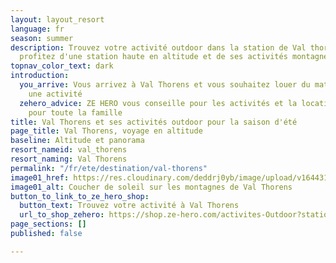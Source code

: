 ```yaml
---
layout: layout_resort
language: fr
season: summer
description: Trouvez votre activité outdoor dans la station de Val thorens en Savoie,
  profitez d'une station haute en altitude et de ses activités montagne.
topnav_color_text: dark
introduction:
  you_arrive: Vous arrivez à Val Thorens et vous souhaitez louer du matériel ou trouver
    une activité
  zehero_advice: ZE HERO vous conseille pour les activités et la location des équipements
    pour toute la famille
title: Val Thorens et ses activités outdoor pour la saison d'été
page_title: Val Thorens, voyage en altitude
baseline: Altitude et panorama
resort_nameid: val_thorens
resort_naming: Val Thorens
permalink: "/fr/ete/destination/val-thorens"
image01_href: https://res.cloudinary.com/deddrj0yb/image/upload/v1644310084/website/resorts/val-thorens/winter-6960207_1920_cdohjm.jpg
image01_alt: Coucher de soleil sur les montagnes de Val Thorens
button_to_link_to_ze_hero_shop:
  button_text: Trouvez votre activité à Val Thorens
  url_to_shop_zehero: https://shop.ze-hero.com/activites-Outdoor?station=Val+Thorens&calessonstype=all&catypegenderlistsummer=all&calessonsactivitytype=all&start-date=
page_sections: []
published: false

---
```

